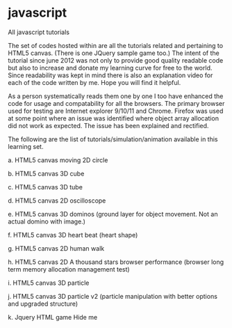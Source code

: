 javascript
==========

All javascript tutorials

The set of codes hosted within are all the tutorials related and pertaining to HTML5 canvas. (There is one JQuery sample game too.)
The intent of the tutorial since june 2012 was not only to provide good quality readable code but also to increase and donate my learning curve for free to the world. Since readability was kept in mind there is also an explanation video for each of the code written by me. Hope you will find it helpful.

As a person systematically reads them one by one I too have enhanced the code for usage and compatability for all the browsers. The primary browser used for testing are Internet explorer 9/10/11 and Chrome. Firefox was used at some point where an issue was identified where object array allocation did not work as expected. The issue has been explained and rectified.

The following are the list of tutorials/simulation/animation available in this learning set.

a. HTML5 canvas moving 2D circle

b. HTML5 canvas 3D cube

c. HTML5 canvas 3D tube

d. HTML5 canvas 2D oscilloscope

e. HTML5 canvas 3D dominos (ground layer for object movement. Not an actual domino with image.)

f. HTML5 canvas 3D heart beat (heart shape)

g. HTML5 canvas 2D human walk

h. HTML5 canvas 2D A thousand stars browser performance (browser long term memory allocation management test)

i. HTML5 canvas 3D particle

j. HTML5 canvas 3D particle v2 (particle manipulation with better options and upgraded structure)

k. Jquery HTML game Hide me
